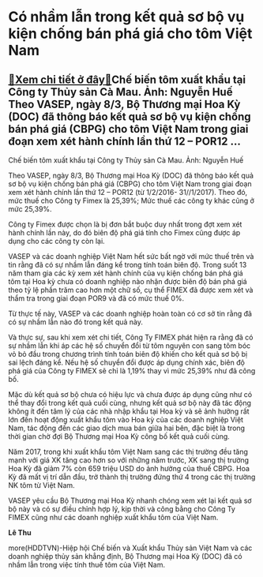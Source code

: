 Có nhầm lẫn trong kết quả sơ bộ vụ kiện chống bán phá giá cho tôm Việt Nam
==========================================================================

[:gift:Xem chi tiết ở đây:gift:](https://hddtvn.com/co-nham-lan-trong-ket-qua-so-bo-vu-kien-chong-ban-pha-gia-cho-tom-viet-nam/)Chế biến tôm xuất khẩu tại Công ty Thủy sản Cà Mau. Ảnh: Nguyễn Huế Theo VASEP, ngày 8/3, Bộ Thương mại Hoa Kỳ (DOC) đã thông báo kết quả sơ bộ vụ kiện chống bán phá giá (CBPG) cho tôm Việt Nam trong giai đoạn xem xét hành chính lần thứ 12 – POR12 …
---------------------------------------------------------------------------------------------------------------------------------------------------------------------------------------------------------------------------------------------------------







 






 Chế biến tôm xuất khẩu tại Công ty Thủy sản Cà Mau. Ảnh: Nguyễn Huế 


 


Theo VASEP, ngày 8/3, Bộ Thương mại Hoa Kỳ (DOC) đã thông báo kết quả sơ bộ vụ kiện chống bán phá giá (CBPG) cho tôm Việt Nam trong giai đoạn xem xét hành chính lần thứ 12 – POR12 (từ 1/2/2016- 31//1/2017). Theo đó, mức thuế cho Công ty Fimex là 25,39%; Mức thuế các công ty khác cũng ở mức 25,39%.


 Công ty Fimex được chọn là bị đơn bắt buộc duy nhất trong đợt xem xét hành chính lần này, do đó biên độ phá giá tính cho Fimex cũng được áp dụng cho các công ty còn lại. 


 VASEP và các doanh nghiệp Việt Nam hết sức bất ngờ với mức thuế trên và tin rằng đã có sự nhầm lẫn đáng kể trong tính toán biên độ. Trong suốt 13 năm tham gia các kỳ xem xét hành chính của vụ kiện chống bán phá giá tôm tại Hoa kỳ chưa có doanh nghiệp nào nhận được biên độ bán phá giá theo tỷ lệ phần trăm cao hơn một chữ số, cụ thể FIMEX đã được xem xét và thẩm tra trong giai đoạn POR9 và đã có mức thuế 0%. 


 Từ thực tế này, VASEP và các doanh nghiệp hoàn toàn có cơ sở tin rằng đã có sự nhầm lẫn nào đó trong kết quả này.


 Và thực sự, sau khi xem xét chi tiết, Công Ty FIMEX phát hiện ra rằng đã có sự nhầm lẫn khi áp các hệ số chuyển đổi từ tôm nguyên con sang tôm bóc vỏ bỏ đầu trong chương trình tính toán biên độ khiến cho kết quả sơ bộ bị sai lệch đáng kể. Nếu hệ số chuyển đổi được áp dụng chính xác, biên độ phá giá của Công ty FIMEX sẽ chỉ là 1,19% thay vì mức 25,39% như đã công bố.


 Mặc dù kết quả sơ bộ chưa có hiệu lực và chưa được áp dụng cũng như có thể thay đổi trong kết quả cuối cùng, nhưng kết quả sơ bộ này đã tác động không ít đến tâm lý của các nhà nhập khẩu tại Hoa kỳ và sẽ ảnh hưởng rất lớn đến hoạt động xuất khẩu tôm vào Hoa kỳ của các doanh nghiệp Việt Nam, tác động đến các giao dịch mua bán giữa hai bên, đặc biệt là trong thời gian chờ đợi Bộ Thương mại Hoa Kỳ công bố kết quả cuối cùng.


 Năm 2017, trong khi xuất khẩu tôm Việt Nam sang các thị trường đều tăng mạnh với giá XK tăng cao hơn so với những năm trước, XK sang thị trường Hoa Kỳ đã giảm 7% còn 659 triệu USD do ảnh hưởng của thuế CBPG. Hoa Kỳ đã mất vị trí dẫn đầu, trở thành thị trường đứng thứ 4 trong các thị trường NK tôm từ Việt Nam.


 VASEP yêu cầu Bộ Thương mại Hoa Kỳ nhanh chóng xem xét lại kết quả sơ bộ này và có sự điều chỉnh hợp lý, kịp thời và công bằng cho Công Ty FIMEX cũng như các doanh nghiệp xuất khẩu tôm của Việt Nam. 






**Lê Thu**



more(HDDTVN)-Hiệp hội Chế biến và Xuất khẩu Thủy sản Việt Nam và các doanh nghiệp thủy sản khẳng định, Bộ Thương mại Hoa Kỳ (DOC) đã có nhầm lẫn trong việc tính thuế tôm của Việt Nam.

